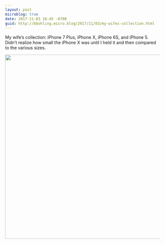 ```yaml
---
layout: post
microblog: true
date: 2017-11-03 16:45 -0700
guid: http://bbohling.micro.blog/2017/11/03/my-wifes-collection.html
---
```

My wife’s collection: iPhone 7 Plus, iPhone X, iPhone 6S, and iPhone 5. Didn’t realize how small the iPhone X was until I held it and then compared to the various sizes.


<img src="http://micro.brandonbohling.com/uploads/2017/f36007280b.jpg" width="600" height="599" />
